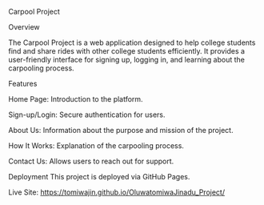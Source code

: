 Carpool Project

Overview

The Carpool Project is a web application designed to help college students find and share rides with other college students efficiently. It provides a user-friendly interface for signing up, logging in, and learning about the carpooling process.

Features

Home Page: Introduction to the platform.

Sign-up/Login: Secure authentication for users.

About Us: Information about the purpose and mission of the project.

How It Works: Explanation of the carpooling process.

Contact Us: Allows users to reach out for support.

Deployment
This project is deployed via GitHub Pages.

Live Site: https://tomiwajin.github.io/OluwatomiwaJinadu_Project/

